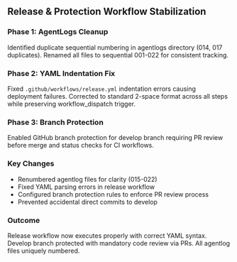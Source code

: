 ## Release & Protection Workflow Stabilization

### Phase 1: AgentLogs Cleanup
Identified duplicate sequential numbering in agentlogs directory (014, 017 duplicates). Renamed all files to sequential 001-022 for consistent tracking.

### Phase 2: YAML Indentation Fix
Fixed `.github/workflows/release.yml` indentation errors causing deployment failures. Corrected to standard 2-space format across all steps while preserving workflow_dispatch trigger.

### Phase 3: Branch Protection
Enabled GitHub branch protection for develop branch requiring PR review before merge and status checks for CI workflows.

### Key Changes
- Renumbered agentlog files for clarity (015-022)
- Fixed YAML parsing errors in release workflow
- Configured branch protection rules to enforce PR review process
- Prevented accidental direct commits to develop

### Outcome
Release workflow now executes properly with correct YAML syntax. Develop branch protected with mandatory code review via PRs. All agentlog files uniquely numbered.
